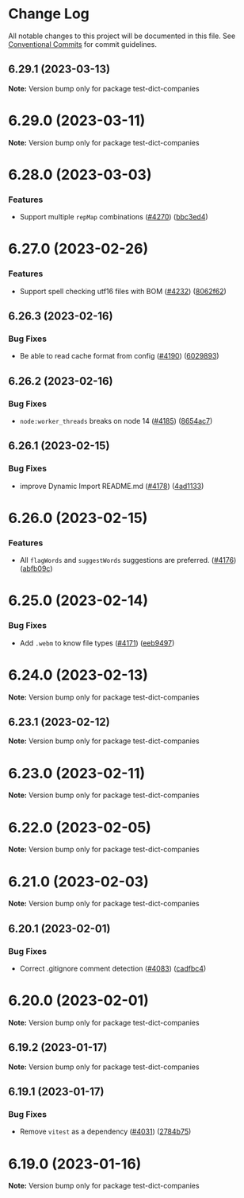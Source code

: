 # Change Log

All notable changes to this project will be documented in this file.
See [Conventional Commits](https://conventionalcommits.org) for commit guidelines.

## 6.29.1 (2023-03-13)

**Note:** Version bump only for package test-dict-companies

# 6.29.0 (2023-03-11)

**Note:** Version bump only for package test-dict-companies

# 6.28.0 (2023-03-03)

### Features

* Support multiple `repMap` combinations ([#4270](https://github.com/streetsidesoftware/cspell-dicts/issues/4270)) ([bbc3ed4](https://github.com/streetsidesoftware/cspell-dicts/commit/bbc3ed4a1edb704401f40cf8913a5a9f522562fc))

# 6.27.0 (2023-02-26)

### Features

* Support spell checking utf16 files with BOM ([#4232](https://github.com/streetsidesoftware/cspell-dicts/issues/4232)) ([8062f62](https://github.com/streetsidesoftware/cspell-dicts/commit/8062f621dff0432cd53ae17b1a22aaffd61f1b3b))

## 6.26.3 (2023-02-16)

### Bug Fixes

* Be able to read cache format from config ([#4190](https://github.com/streetsidesoftware/cspell-dicts/issues/4190)) ([6029893](https://github.com/streetsidesoftware/cspell-dicts/commit/60298938cd39669982ad1ca4293571242918761d))

## 6.26.2 (2023-02-16)

### Bug Fixes

* `node:worker_threads` breaks on node 14 ([#4185](https://github.com/streetsidesoftware/cspell-dicts/issues/4185)) ([8654ac7](https://github.com/streetsidesoftware/cspell-dicts/commit/8654ac7161b0ac558e864cfc116a9ad9ce6dc32e))

## 6.26.1 (2023-02-15)

### Bug Fixes

* improve Dynamic Import README.md ([#4178](https://github.com/streetsidesoftware/cspell-dicts/issues/4178)) ([4ad1133](https://github.com/streetsidesoftware/cspell-dicts/commit/4ad1133e6230969e9486d7e7a158cba5c3d75d7f))

# 6.26.0 (2023-02-15)

### Features

* All `flagWords` and `suggestWords` suggestions are preferred. ([#4176](https://github.com/streetsidesoftware/cspell-dicts/issues/4176)) ([abfb09c](https://github.com/streetsidesoftware/cspell-dicts/commit/abfb09c1fefe0b17aae332a23bb79017496c416a))

# 6.25.0 (2023-02-14)

### Bug Fixes

* Add `.webm` to know file types ([#4171](https://github.com/streetsidesoftware/cspell-dicts/issues/4171)) ([eeb9497](https://github.com/streetsidesoftware/cspell-dicts/commit/eeb9497143aa2215d857c8a872b94362c1ffe19e))

# 6.24.0 (2023-02-13)

**Note:** Version bump only for package test-dict-companies

## 6.23.1 (2023-02-12)

**Note:** Version bump only for package test-dict-companies

# 6.23.0 (2023-02-11)

**Note:** Version bump only for package test-dict-companies

# 6.22.0 (2023-02-05)

**Note:** Version bump only for package test-dict-companies

# 6.21.0 (2023-02-03)

**Note:** Version bump only for package test-dict-companies

## 6.20.1 (2023-02-01)

### Bug Fixes

* Correct .gitignore comment detection ([#4083](https://github.com/streetsidesoftware/cspell-dicts/issues/4083)) ([cadfbc4](https://github.com/streetsidesoftware/cspell-dicts/commit/cadfbc489f17db348459a09e7bd49514d07152a2))

# 6.20.0 (2023-02-01)

**Note:** Version bump only for package test-dict-companies

## 6.19.2 (2023-01-17)

**Note:** Version bump only for package test-dict-companies

## 6.19.1 (2023-01-17)

### Bug Fixes

* Remove `vitest` as a dependency ([#4031](https://github.com/streetsidesoftware/cspell-dicts/issues/4031)) ([2784b75](https://github.com/streetsidesoftware/cspell-dicts/commit/2784b75feefc81aa95806ac748fafb140c72b5fa))

# 6.19.0 (2023-01-16)

**Note:** Version bump only for package test-dict-companies
